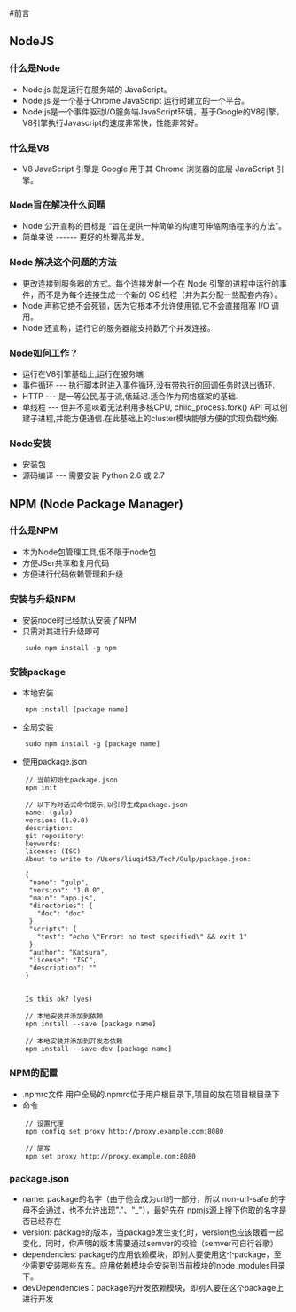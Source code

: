 #前言

## NodeJS

### 什么是Node

- Node.js 就是运行在服务端的 JavaScript。
- Node.js 是一个基于Chrome JavaScript 运行时建立的一个平台。
- Node.js是一个事件驱动I/O服务端JavaScript环境，基于Google的V8引擎，V8引擎执行Javascript的速度非常快，性能非常好。

### 什么是V8

- V8 JavaScript 引擎是 Google 用于其 Chrome 浏览器的底层 JavaScript 引擎。

### Node旨在解决什么问题

- Node 公开宣称的目标是 “旨在提供一种简单的构建可伸缩网络程序的方法”。
- 简单来说 ------ 更好的处理高并发。

### Node 解决这个问题的方法

- 更改连接到服务器的方式。每个连接发射一个在 Node 引擎的进程中运行的事件，而不是为每个连接生成一个新的 OS 线程（并为其分配一些配套内存）。
- Node 声称它绝不会死锁，因为它根本不允许使用锁,它不会直接阻塞 I/O 调用。
- Node 还宣称，运行它的服务器能支持数万个并发连接。

### Node如何工作？

- 运行在V8引擎基础上,运行在服务端
- 事件循环 --- 执行脚本时进入事件循环,没有带执行的回调任务时退出循环.
- HTTP --- 是一等公民,基于流,低延迟.适合作为网络框架的基础.
- 单线程 --- 但并不意味着无法利用多核CPU, child_process.fork() API 可以创建子进程,并能方便通信.在此基础上的cluster模块能够方便的实现负载均衡.

### Node安装

- 安装包
- 源码编译  --- 需要安装 Python 2.6 或 2.7


## NPM (Node Package Manager)

### 什么是NPM

- 本为Node包管理工具,但不限于node包
- 方便JSer共享和复用代码
- 方便进行代码依赖管理和升级

### 安装与升级NPM

- 安装node时已经默认安装了NPM
- 只需对其进行升级即可

```shell
    sudo npm install -g npm
```

### 安装package

- 本地安装
```shell
    npm install [package name]
```
- 全局安装
```shell
    sudo npm install -g [package name]
```
- 使用package.json

```shell
    // 当前初始化package.json
    npm init

    // 以下为对话式命令提示,以引导生成package.json
    name: (gulp)
    version: (1.0.0)
    description:
    git repository:
    keywords:
    license: (ISC)
    About to write to /Users/liuqi453/Tech/Gulp/package.json:

    {
     "name": "gulp",
     "version": "1.0.0",
     "main": "app.js",
     "directories": {
       "doc": "doc"
     },
     "scripts": {
       "test": "echo \"Error: no test specified\" && exit 1"
     },
     "author": "Katsura",
     "license": "ISC",
     "description": ""
    }


    Is this ok? (yes)

```

```shell
    // 本地安装并添加到依赖
    npm install --save [package name]

    // 本地安装并添加到开发态依赖
    npm install --save-dev [package name]
```

### NPM的配置

- .npmrc文件 用户全局的.npmrc位于用户根目录下,项目的放在项目根目录下
- 命令

```shell
    // 设置代理
    npm config set proxy http://proxy.example.com:8080

    // 简写
    npm set proxy http://proxy.example.com:8080
```

### package.json

- name: package的名字（由于他会成为url的一部分，所以 non-url-safe 的字母不会通过，也不允许出现"."、"_"），最好先在 [npmjs源](http://registry.npmjs.org/)上搜下你取的名字是否已经存在
- version: package的版本，当package发生变化时，version也应该跟着一起变化，同时，你声明的版本需要通过semver的校验（semver可自行谷歌）
- dependencies: package的应用依赖模块，即别人要使用这个package，至少需要安装哪些东东。应用依赖模块会安装到当前模块的node_modules目录下。
- devDependencies：package的开发依赖模块，即别人要在这个package上进行开发




